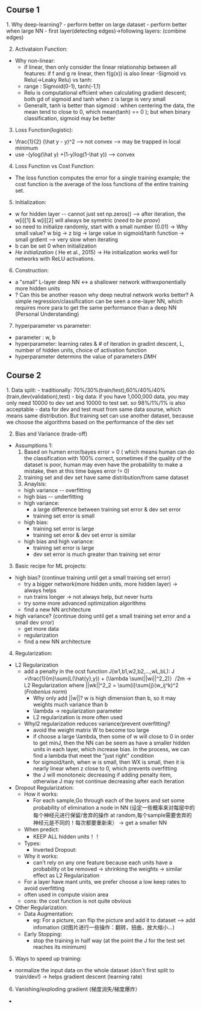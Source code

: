 <h2> Course 1 </h2>
1. Why deep-learning?
  - perform better on large dataset
  - perform better when large NN
  - first layer(detecting edges)->following layers: (combine edges)

2. Activataion Function: 
  - Why non-linear:
    - if linear, then only consider the linear relationship between all features: if f and g re linear, then f(g(x)) is also linear
  -Sigmoid vs Relu(->Leaky Relu) vs tanh:
    - range : Sigmoid(0-1), tanh(-1,1)
    - Relu is computational effcient when calculating gradient descent; both gd of sigmoid and tanh when z is large is very small
    - Generallt, tanh  is better than sigmoid : whhen centering the data, the mean tend to close to 0, which mean(tanh) == 0 ); but when binary classification, sigmoid may be better
  
3. Loss Function(logistic):
  - \frac{1}{2} (\hat y - y)^2 --> not convex --> may be trapped in local minimum
  - use -(ylog(\hat y) +(1-y)log(1-\hat y))  --> convex

4. Loss Function vs Cost Function:
  - The loss function computes the error for a single training example; the cost function is the average of the loss functions of the entire training set.
  
5. Initialization:
  - w for hidden layer -- cannot just set np.zeros() --> after iteration, the w[i][1] & w[i][2] will always be symetric (*need to be proov*)
  - so need to initialize randomly, start with a small number (0.01) -> Why small value? w big -> z big -> large value in sigmoid/tanh function -> small grdient --> very slow when iterating
  - b can be set 0 when initialization
  - *He initialization* ( He et al., 2015) -> He initialization works well for networks with ReLU activations.

6. Construction:
  - a "small" L-layer deep NN <-> a shallower network withwxponentially more hidden units
  - ? Can this be another reason why deep neutral network works better? A simple regression/classification can be seen a one-layer NN, which requires more para to get the same performance than a deep NN (Personal Understanding)

7. hyperparameter vs parameter:
  - parameter : w, b
  - hyperparameter: learning rates & # of iteration in gradint descent, L, number of hidden units, choice of activation function
  - hyperparameter determins the value of parameters
*DMH*

<h2> Course 2 </h2>
1. Data split:   
  - traditionally: 70%/30%(train/test),60%/40%/40%(train,dev(validation),test)
  - big data: if you have 1,000,000 data, you may only need 10000 to dev set and 10000 to test set. so 98%/1%/1% is also acceptable
  - data for dev and test must from same data sourse, which means same distribution. But training set can use another dataset, because we choose the algorithms based on the performance of the dev set
 
2. Bias and Variance (trade-off)   
  - Assumptions 1: 
    1. Based on humen error/bayes error = 0 ( which means human can do the classification with 100% correct, sometimes if the quality of the dataset is poor, human may even have the probability to make a mistake, then at this time bayes error != 0)
    2. training set and dev set have same distribution/from same dataset
    3. Anaylsis:
      - high variance -- overfitting
      - high bias -- underfitting
      - high variance:
        - a large difference between training set error & dev set error
        - training set error is small
      - high bias:
        - training set error is large
        - training set error & dev set error is similar
      - high bias and high variance:
        - training set error is large
        - dev set error is much greater than training set error
        

3. Basic recipe for ML projects:
  - high bias? (continue training until get a small training set error)
      - try a bigger network(more hidden units, more hidden layer)  -> always helps
      - run trains longer -> not always help, but never hurts
      - try some more advanced optimization algorithms
      - find a new NN architecture
  - high variance? (continue doing until get a small training set error and a small dev srror)
      - get more data
      - regularization
      - find a new NN architecture
      
4. Regularization:  
  - L2 Regularization
    - add a penalty in the ocst function J(w1,b1,w2,b2,...,wL,bL): J =\frac{1}{m}\sum(L(\hat{y},y)) + (\lambda \sum(||wi||^2_2)）/2m  -> L2 Regularization where ||wk||^2_2 = \sum{i}\sum{j}(w_ij^k)^2 (*_Frobenius norm_*)
      - Why only add ||w||? w is high dimension than b, so it may weights much variance than b
      - \lambda -> regularization parameter
      - L2 regularization is more often used
    - Whyl2  regularization reduces variance/prevent overfitting?
      - avoid the weight matrix W to become too large
      - if choose a large \lambda, then some of w will close to 0 in order to get minJ, then the NN can be seem as have a smaller hidden units in each layer, which increase bias. In the process, we can find a lambda that meet the "just right" condition
      - for sigmoid/tanh, when w is small, then WX is small, then it is nearly linear when z close to 0, which prevents overfitting
      - the J will monotoneic decreasing if adding penalty item, otherwise J may not continue decreasing after each iteration
  - Dropout Regularization:
    - How it works:
       - For each sample,Go through each of the layers and set some probability of elimination a node in NN (设定一些概率来对每层中的每个神经元进行保留/舍弃的操作 at random,每个sample需要舍弃的神经元是不同的！每次都要重新来） -> get a smaller NN
    - When predict:
      - KEEP ALL hidden units！！
    - Types:
      - Inverted Dropout:
    - Why it works:
      - can't rely on any one feature because each units have a probability ot be removed -> shrinking the weights -> similar effect as L2 Regularization
    - For a layer have mant units, we prefer choose a low keep rates to avoid overfitting
    - often used in compute vision area
    - cons: the cost function is not quite obvious
 - Other Regularization:
    - Data Augmentation:
      - eg: For a picture, can flip the picture and add it to dataset --> add infomation  (对图片进行一些操作：翻转，扭曲，放大缩小...)
    - Early Stopping:
      - stop the training in half way (at the point the J for the test set reaches its minimum)
      
5. Ways to speed up training:
  - normalize the input data on the whole dataset (don't first split to train/dev!) -> helps gradient descent (learning rate)
  
6. Vanishing/exploding gradient (梯度消失/梯度爆炸）
  - 
